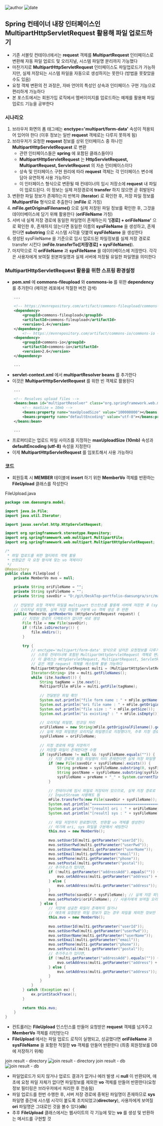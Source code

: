 ﻿
![author](https://img.shields.io/badge/author-daesungRa-lightgray.svg?style=flat-square)
![date](https://img.shields.io/badge/date-190209-lightgray.svg?style=flat-square)

## **Spring** 컨테이너 내장 인터페이스인 **MultipartHttpServletRequest** 활용해 파일 업로드하기

- 기존 서블릿 컨테이너에서는 **request** 객체를 **MultipartRequest** 인터페이스로 변환해 자동 파일 업로드 및 오리지널, 시스템 파일명 분리까지 가능했다
- 마찬가지로 **MultipartHttpServletRequest** 인터페이스도 파일업로드가 가능하지만, 실제 저장되는 시스템 파일을 자동으로 생성하지는 못한다 (방법을 못찾았을 수도 있음)
- 요청 객체 변환의 전 과정은, 자바 언어의 특성인 상속과 인터페이스 구현 기능으로 편리하게 가능하다
- 본 포스트에서는 회원가입 로직에서 멤버이미지를 업로드하는 예제를 활용해 파일 업로드 기능을  공부한다

### 시나리오

1. 브라우저 화면의 폼 태그에는 **enctype='multipart/form-data'** 속성이 적용되어 있어야 한다 (이후 정보는 일반 **request** 객체로는 다루지 못하게 됨)
2. 브라우저가 요청한 **request** 정보를 상위 인터페이스 중 하나인 **MultipartHttpServletRequest** 로 변환
	* 관련 인터페이스들은 **spring** 에 포함된 클래스들이다
	* **MultipartHttpServletRequest** 는 **HttpServletRequest, MultipartRequest, ServletRequest** 의 자손 인터페이스이다
	* 상속 및 인터페이스 구현 원리에 따라 **request** 객체는 각 인터페이스 변수에 담아 유연하게 사용 가능하다
	* 이 인터페이스 형식으로 변환될 때 컨테이너의 임시 저장소에 **request** 내 파일이 업로드된다. 이 정보는 실제 저장경로에 **transfer** 하지 않으면 곧 휘발된다
3. 변환한 파일 정보가 존재하는지 반복자 (**Iterator**) 로 확인한 후, 저장 파일 정보를 **MultipartFile** 형식으로 추출한다 (**mFile** 로 가칭)
4. **mFile.getOriginalFilename()** 으로 실제 저장된 파일 정보를 확인한 후, 그것을 데이터베이스에 담기 위해 활용한다 (**oriFileName** 가칭)
5. 서버 내 실제 저장 경로에 동일한 파일명이 존재하는지 **'[경로] + oriFileName'** 으로 확인한 후, 존재하지 않는다면 동일한 이름의 **sysFileName** 을 생성하고, 존재한다면 **substring** 으로 시스템 시각을 덧붙여 **sysFileName** 을 생성한다
6. 생성된 sysFileName 을 기준으로 임시 업로드된 파일정보를 실제 저장 경로로 transfer 시킨다 (**mFile.transferTo([저장경로] + sysFileName)**).
7. 마지막으로 각 **oriFileName** 과 **sysFileName** 을 데이터베이스에 저장한다. 각각은 사용자에게 보여질 원본파일명과 실제 서버에 저장될 유일한 파일명을 의미한다

### **MultipartHttpServletRequest** 활용을 위한 스프링 환경설정

- **pom.xml** 에 **commons-fileupload** 와 **commons-io** 를 위한 **dependency** 를 추가한다 (메이븐 레포에서 적절한 버전 검색)

```XML
	...

	<!-- https://mvnrepository.com/artifact/commons-fileupload/commons-fileupload -->
	<dependency>
		<groupId>commons-fileupload</groupId>
		<artifactId>commons-fileupload</artifactId>
		<version>1.4</version>
	</dependency>
		<!-- https://mvnrepository.com/artifact/commons-io/commons-io -->
	<dependency>
		<groupId>commons-io</groupId>
		<artifactId>commons-io</artifactId>
		<version>2.6</version>
	</dependency>

	...
```

- **servlet-context.xml** 에서 **multipartResolver beans** 를 추가한다
- 이것은 **MultipartHttpServletRequest** 를 위한 빈 객체로 활용된다

```XML
	...

	<!-- Resolves upload files -->
	<beans:bean id="multipartResolver" class="org.springframework.web.multipart.commons.CommonsMultipartResolver">
		<!-- maxSize = 10mb -->
		<beans:property name="maxUploadSize" value="100000000"></beans:property>
		<beans:property name="defaultEncoding" value="utf-8"></beans:property>
	</beans:bean>

	...
```

- 프로퍼티로는 업로드 파일 사이즈를 지정하는 **maxUploadSize (10mb)** 속성과 **defaultEncoding (utf-8)** 속성을 지정한다
- 이제 **MultipartHttpServletRequest** 를 임포트해서 사용 가능하다

### 코드

- 회원등록 시 **MEMBER** 테이블에 **insert** 하기 위한 **MemberVo** 객체를 반환하는 **FileUpload** 클래스를 작성한다

FileUpload.java
```JAVA
package com.daesungra.model;

import java.io.File;
import java.util.Iterator;

import javax.servlet.http.HttpServletRequest;

import org.springframework.stereotype.Repository;
import org.springframework.web.multipart.MultipartFile;
import org.springframework.web.multipart.MultipartHttpServletRequest;

/*
 * 파일 업로드를 위한 멀티파트 객체 활용
 * 반환값은 각 요청 형식에 맞는 vo 객체이다
 */
@Repository
public class FileUpload {
	private MemberVo mvo = null;

	private String oriFileName = "";
	private String sysFileName = "";
	private String saveDir = "D:/git/DeskTop-portfolio-daesungra/src/main/webapp/resources/imgs/memberImg/";
	
	// 전달받은 요청 객체의 파일을 multipart 인스턴스를 활용해 서버에 저장한 후 (sysFileName)
	// 오리지널 파일명, 실제 저장 파일명 구분해 vo 객체 생성 후 반환
	public MemberVo getMemberVo (HttpServletRequest request) {		
		// 지정된 경로의 디렉토리가 없다면 새로 생성
		File file = new File(saveDir);
		if (!file.isDirectory()) {
			file.mkdirs();
		}
		
		try {
			// enctype='multipart/form-data' 방식으로 넘어온 요청정보를 다루기 위해 
			// 스프링 컨테이너에 포함된 MultipartHttpServletRequest 객체로 변환하여 사용한다
			// 이 클래스는 HttpServletRequest, MultipartRequest, ServletRequest 의 세 인터페이스를 구현한 자손 인터페이스이므로
			// 같은 계열 request 객체를 캐스팅해 활용 가능하다
			MultipartHttpServletRequest multi = (MultipartHttpServletRequest) request;
			Iterator<String> ite = multi.getFileNames();
			while (ite.hasNext()) {
				String tagName = ite.next();
				MultipartFile mFile = multi.getFile(tagName);
				
				// 전달받은 파일 확인
				System.out.println("file form name : " + mFile.getName());
				System.out.println("ori file name : " + mFile.getOriginalFilename());
				System.out.println("file size : " + mFile.getSize());
				System.out.println("is existing? : " + mFile.isEmpty());
				
				// 오리지널 파일명, 인코딩 처리
				oriFileName = new String(mFile.getOriginalFilename().getBytes("8859_1"), "utf-8");
				// 실제 저장 파일명은 오리지널 파일명으로 지정했다가, 추후 지정 경로에 동일 파일명이 존재하면 수정한다
				sysFileName = oriFileName;
				
				// 지정 경로에 파일 저장하기
				// 저장할 파일이 존재한다면 수행
				if (sysFileName != null && !sysFileName.equals("")) {
					// 지정 경로에 동일 파일명이 이미 존재한다면 실제 저장 파일명 변경 (시스템 시각을 더함)
					if (new File(saveDir + sysFileName).exists()) {
						String preName = sysFileName.substring(0, sysFileName.lastIndexOf("."));
						String postName = sysFileName.substring(sysFileName.lastIndexOf("."), sysFileName.length());
						sysFileName = preName + "_" + System.currentTimeMillis() + postName;
					}
					
					// 컨테이너에 임시 파일로 저장되어 있으므로, 실제 지정 경로로 transfer 해야 한다
					// InputStream 사용해도 됨
					mFile.transferTo(new File(saveDir + sysFileName));
					System.out.println("================================");
					System.out.println("[result] ori : " + oriFileName);
					System.out.println("[result] sys : " + sysFileName);
					
					// 파일 저장까지 완료했다면, 반환할 vo 객체를 생성한다
					// 여기에 ori, sys 파일을 구분해서 세팅한다
					this.mvo = new MemberVo();
					
					mvo.setUserId(multi.getParameter("userId"));
					mvo.setUserPwd(multi.getParameter("userPwd"));
					mvo.setUserName(multi.getParameter("userName"));
					mvo.setEmail(multi.getParameter("email"));
					mvo.setPhone(multi.getParameter("phone"));
					mvo.setPostal(multi.getParameter("postal"));
					// 추가주소가 있다면,
					if (!multi.getParameter("addressAdd").equals("")) {
						mvo.setAddress(multi.getParameter("address") + " " + multi.getParameter("addressAdd"));
					} else {
						mvo.setAddress(multi.getParameter("address"));
					}
					mvo.setPhoto(saveDir + sysFileName); // 실제 저장 파일명. 나중에 쉽게 가져오기 위해 전체 경로 입력
					mvo.setPhotoOri(oriFileName); // 사용자에게 보여질 오리지널 파일명
				} else {
					// 저장에 성공한 파일이 존재하지 않거나
					// 애초에 요청받은 파일 정보가 없는 경우 파일을 제외한 정보만 저장됨
					this.mvo = new MemberVo();
					
					mvo.setUserId(multi.getParameter("userId"));
					mvo.setUserPwd(multi.getParameter("userPwd"));
					mvo.setUserName(multi.getParameter("userName"));
					mvo.setEmail(multi.getParameter("email"));
					mvo.setPhone(multi.getParameter("phone"));
					mvo.setPostal(multi.getParameter("postal"));
					// 추가주소가 있다면,
					if (!multi.getParameter("addressAdd").equals("")) {
						mvo.setAddress(multi.getParameter("address") + " " + multi.getParameter("addressAdd"));
					} else {
						mvo.setAddress(multi.getParameter("address"));
					}
				}
			}
		} catch (Exception ex) {
			ex.printStackTrace();
		}
		
		return this.mvo;
	}
}
```
- 컨트롤러는 **FileUpload** 인스턴스를 만들어 요청받은 **request** 객체를 넘겨주고 **MemberVo** 객체를 리턴받는다
- **FileUpload** 에서는 파일 업로드 로직이 실행되고, 성공했다면 **oriFileName** 과 **sysFileName** 을 포함한 적절한 **vo** 객체를 만들어 반환한다 (최종 회원정보를 DB 에 저장하기 위해)

join result - directory
![join result - directory](https://github.com/daesungRa/MyStudy/blob/master/imgs/SpringStudy/joinresult_directory01.png)
join result - db
![join result - db](https://github.com/daesungRa/MyStudy/blob/master/imgs/SpringStudy/joinresult_db01.png)

- 파일업로드가 되지 않거나 업로드 결과가 없거나 에러 발생 시 **null** 이 반환되며, 애초에 요청 파일 자체가 없다면 파일정보를 제외한 **vo** 객체를 만들어 반환한다(요청정보 필터링은 브라우저에서 처리한 후 전송됨)
- 파일 업로드를 한번 수행한 후, 서버 저장 경로에 중복된 파일명이 존재하므로 **sys** 파일명 중간에 시스템 시각이 붙도록 조치되었고(**directory**), 사용자에게 보여질 **ori** 파일명은 그대로인 것을 볼수 있다(**db**)
- 추후 **FileUpload** 클래스에서는 웹사이트의 각 기능에 맞는 **vo** 를 생성 및 반환하는 메서드를 구현할 것







